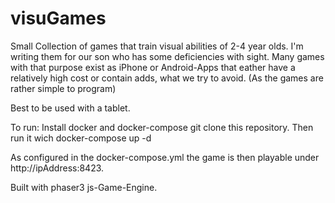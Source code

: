 # visuGames

Small Collection of games that train visual abilities of 2-4 year olds. I'm writing them for our son who has some deficiencies with sight. 
Many games with that purpose exist as iPhone or Android-Apps that eather have a relatively high cost or contain adds, what we try to avoid. (As the games are rather simple to program)

Best to be used with a tablet. 

To run: 
Install docker and docker-compose
git clone this repository. Then run it wich docker-compose up -d 

As configured in the docker-compose.yml the game is then playable under http://ipAddress:8423.

Built with phaser3 js-Game-Engine. 
